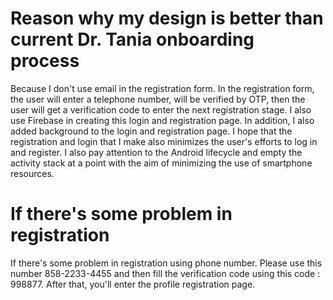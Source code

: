 # Reason why my design is better than current Dr. Tania onboarding process
Because I don't use email in the registration form. In the registration form, the user will enter a telephone number, will be verified by OTP, then the user will get a verification code to enter the next registration stage. I also use Firebase in creating this login and registration page. In addition, I also added background to the login and registration page. I hope that the registration and login that I make also minimizes the user's efforts to log in and register. I also pay attention to the Android lifecycle and empty the activity stack at a point with the aim of minimizing the use of smartphone resources.

# If there's some problem in registration
If there's some problem in registration using phone number. Please use this number <Indonesia>858-2233-4455 and then fill the verification code using this code : 998877. After that, you'll enter the profile registration page.
